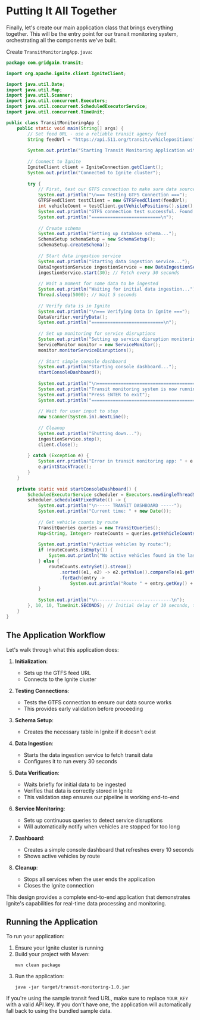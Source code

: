 # Putting It All Together

Finally, let's create our main application class that brings everything together. This will be the entry point for our transit monitoring system, orchestrating all the components we've built.

Create `TransitMonitoringApp.java`:

```java
package com.gridgain.transit;

import org.apache.ignite.client.IgniteClient;

import java.util.Date;
import java.util.Map;
import java.util.Scanner;
import java.util.concurrent.Executors;
import java.util.concurrent.ScheduledExecutorService;
import java.util.concurrent.TimeUnit;

public class TransitMonitoringApp {
    public static void main(String[] args) {
        // Set feed URL - use a reliable transit agency feed
        String feedUrl = "https://api.511.org/transit/vehiclepositions?api_key=YOUR_KEY&agency=SF";
        
        System.out.println("Starting Transit Monitoring Application with Ignite 3.0");
        
        // Connect to Ignite
        IgniteClient client = IgniteConnection.getClient();
        System.out.println("Connected to Ignite cluster");
        
        try {
            // First, test our GTFS connection to make sure data source works
            System.out.println("\n=== Testing GTFS Connection ===");
            GTFSFeedClient testClient = new GTFSFeedClient(feedUrl);
            int vehicleCount = testClient.getVehiclePositions().size();
            System.out.println("GTFS connection test successful. Found " + vehicleCount + " vehicles.");
            System.out.println("==========================\n");
            
            // Create schema
            System.out.println("Setting up database schema...");
            SchemaSetup schemaSetup = new SchemaSetup();
            schemaSetup.createSchema();
            
            // Start data ingestion service
            System.out.println("Starting data ingestion service...");
            DataIngestionService ingestionService = new DataIngestionService(feedUrl);
            ingestionService.start(30); // Fetch every 30 seconds
            
            // Wait a moment for some data to be ingested
            System.out.println("Waiting for initial data ingestion...");
            Thread.sleep(5000); // Wait 5 seconds
            
            // Verify data is in Ignite
            System.out.println("\n=== Verifying Data in Ignite ===");
            DataVerifier.verifyData();
            System.out.println("===========================\n");
            
            // Set up monitoring for service disruptions
            System.out.println("Setting up service disruption monitoring...");
            ServiceMonitor monitor = new ServiceMonitor();
            monitor.monitorServiceDisruptions();
            
            // Start simple console dashboard
            System.out.println("Starting console dashboard...");
            startConsoleDashboard();
            
            System.out.println("\n===============================================");
            System.out.println("Transit monitoring system is now running");
            System.out.println("Press ENTER to exit");
            System.out.println("===============================================\n");
            
            // Wait for user input to stop
            new Scanner(System.in).nextLine();
            
            // Cleanup
            System.out.println("Shutting down...");
            ingestionService.stop();
            client.close();
            
        } catch (Exception e) {
            System.err.println("Error in transit monitoring app: " + e.getMessage());
            e.printStackTrace();
        }
    }
    
    private static void startConsoleDashboard() {
        ScheduledExecutorService scheduler = Executors.newSingleThreadScheduledExecutor();
        scheduler.scheduleAtFixedRate(() -> {
            System.out.println("\n----- TRANSIT DASHBOARD -----");
            System.out.println("Current time: " + new Date());
            
            // Get vehicle counts by route
            TransitQueries queries = new TransitQueries();
            Map<String, Integer> routeCounts = queries.getVehicleCountsByRoute();
            
            System.out.println("\nActive vehicles by route:");
            if (routeCounts.isEmpty()) {
                System.out.println("No active vehicles found in the last 5 minutes.");
            } else {
                routeCounts.entrySet().stream()
                    .sorted((e1, e2) -> e2.getValue().compareTo(e1.getValue())) // Sort by count descending
                    .forEach(entry -> 
                        System.out.println("Route " + entry.getKey() + ": " + entry.getValue() + " vehicles"));
            }
            
            System.out.println("\n----------------------------\n");
        }, 10, 10, TimeUnit.SECONDS); // Initial delay of 10 seconds, then every 10 seconds
    }
}
```

## The Application Workflow

Let's walk through what this application does:

1. **Initialization**:
   - Sets up the GTFS feed URL
   - Connects to the Ignite cluster

2. **Testing Connections**:
   - Tests the GTFS connection to ensure our data source works
   - This provides early validation before proceeding

3. **Schema Setup**:
   - Creates the necessary table in Ignite if it doesn't exist

4. **Data Ingestion**:
   - Starts the data ingestion service to fetch transit data
   - Configures it to run every 30 seconds

5. **Data Verification**:
   - Waits briefly for initial data to be ingested
   - Verifies that data is correctly stored in Ignite
   - This validation step ensures our pipeline is working end-to-end

6. **Service Monitoring**:
   - Sets up continuous queries to detect service disruptions
   - Will automatically notify when vehicles are stopped for too long

7. **Dashboard**:
   - Creates a simple console dashboard that refreshes every 10 seconds
   - Shows active vehicles by route

8. **Cleanup**:
   - Stops all services when the user ends the application
   - Closes the Ignite connection

This design provides a complete end-to-end application that demonstrates Ignite's capabilities for real-time data processing and monitoring.

## Running the Application

To run your application:

1. Ensure your Ignite cluster is running
2. Build your project with Maven:
   ```
   mvn clean package
   ```
3. Run the application:
   ```
   java -jar target/transit-monitoring-1.0.jar
   ```

If you're using the sample transit feed URL, make sure to replace `YOUR_KEY` with a valid API key. If you don't have one, the application will automatically fall back to using the bundled sample data.
